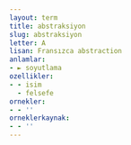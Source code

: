 ```yaml
---
layout: term
title: abstraksiyon
slug: abstraksiyon
letter: A
lisan: Fransızca abstraction
anlamlar:
- ► soyutlama
ozellikler:
- - isim
  - felsefe
ornekler:
- - ''
orneklerkaynak:
- - ''
---
```

